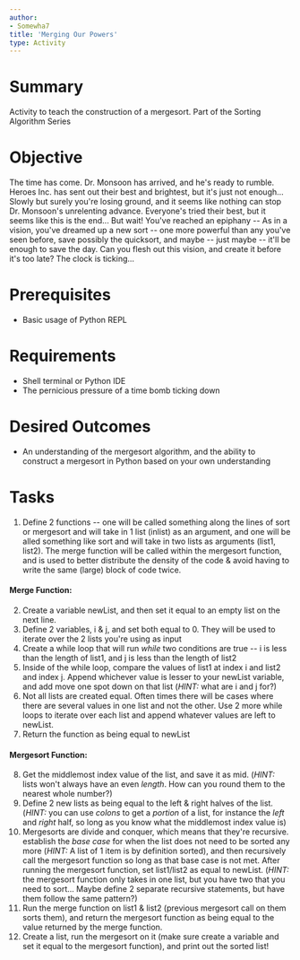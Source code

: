 ```yaml
---
author:
- Somewha7
title: 'Merging Our Powers'
type: Activity
---
```


Summary
=======

Activity to teach the construction of a mergesort. Part of the Sorting Algorithm Series

Objective
=========

The time has come. Dr. Monsoon has arrived, and he's ready to rumble. Heroes Inc. has sent out their best and brightest, but it's just not enough... Slowly but surely you're losing ground, and it seems like nothing can stop Dr. Monsoon's unrelenting advance. Everyone's tried their best, but it seems like this is the end... But wait! You've reached an epiphany -- As in a vision, you've dreamed up a new sort -- one more powerful than any you've seen before, save possibly the quicksort, and maybe -- just maybe -- it'll be enough to save the day. Can you flesh out this vision, and create it before it's too late? The clock is ticking...

Prerequisites
=============

-   Basic usage of Python REPL


Requirements
============

-   Shell terminal or Python IDE
-   The pernicious pressure of a time bomb ticking down

Desired Outcomes
================

-   An understanding of the mergesort algorithm, and the ability to construct a mergesort in Python based on your own understanding

Tasks
=====

1.   Define 2 functions -- one will be called something along the lines of sort or mergesort and will take in 1 list (inlist) as an argument, and one will be alled something like sort and will take in two lists as arguments (list1, list2). The merge function will be called within the mergesort function, and is used to better distribute the density of the code & avoid having to write the same (large) block of code twice.
####  Merge Function:
2.  Create a variable newList, and then set it equal to an empty list on the next line.
3.  Define 2 variables, i & j, and set both equal to 0. They will be used to iterate over the 2 lists you're using as input
4.  Create a while loop that will run *while* two conditions are true -- i is less than the length of list1, and j is less than the length of list2
5.  Inside of the while loop, compare the values of list1 at index i and list2 and index j. Append whichever value is lesser to your newList variable, and add move one spot down on that list (*HINT:* what are i and j for?)
6.  Not all lists are created equal. Often times there will be cases where there are several values in one list and not the other. Use 2 more while loops to iterate over each list and append whatever values are left to newList.
7.  Return the function as being equal to newList

####  Mergesort Function:
8.  Get the middlemost index value of the list, and save it as mid. (*HINT:* lists won't always have an even *length*. How can you round them to the nearest whole number?)
9.  Define 2 new lists as being equal to the left & right halves of the list. (*HINT:* you can use *colons* to get a *portion* of a list, for instance the *left* and *right* half, so long as you know what the middlemost index value is)
10.  Mergesorts are divide and conquer, which means that they're recursive. establish the *base case* for when the list does not need to be sorted any more (*HINT:* A list of 1 item is by definition sorted), and then recursively call the mergesort function so long as that base case is not met. After running the mergesort function, set list1/list2 as equal to newList. (*HINT:* the mergesort function only takes in one list, but you have two that you need to sort... Maybe define 2 separate recursive statements, but have them follow the same pattern?)
11.  Run the merge function on list1 & list2 (previous mergesort call on them sorts them), and return the mergesort function as being equal to the value returned by the merge function.
12. Create a list, run the mergesort on it (make sure create a variable and set it equal to the mergesort function), and print out the sorted list!
